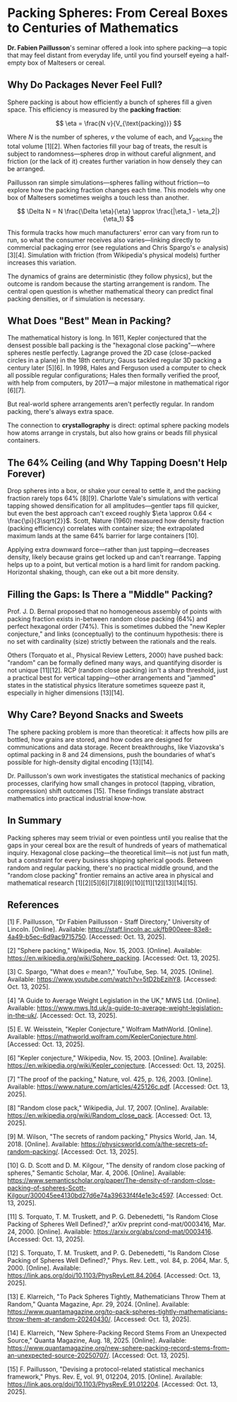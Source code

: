 # Packing Spheres: From Cereal Boxes to Centuries of Mathematics

**Dr. Fabien Paillusson**'s seminar offered a look into sphere packing—a topic that may feel distant from everyday life, until you find yourself eyeing a half-empty box of Maltesers or cereal.

## Why Do Packages Never Feel Full?

Sphere packing is about how efficiently a bunch of spheres fill a given space. This efficiency is measured by the **packing fraction**:

$$
\eta = \frac{N v}{V_{\text{packing}}}
$$

Where $N$ is the number of spheres, $v$ the volume of each, and $V_{\text{packing}}$ the total volume [1][2]. When factories fill your bag of treats, the result is subject to randomness—spheres drop in without careful alignment, and friction (or the lack of it) creates further variation in how densely they can be arranged.

Paillusson ran simple simulations—spheres falling without friction—to explore how the packing fraction changes each time. This models why one box of Maltesers sometimes weighs a touch less than another.

$$
\Delta N = N \frac{\Delta \eta}{\eta} \approx \frac{|\eta_1 - \eta_2|}{\eta_1}
$$

This formula tracks how much manufacturers' error can vary from run to run, so what the consumer receives also varies—linking directly to commercial packaging error (see regulations and Chris Spargo's ℮ analysis) [3][4]. Simulation with friction (from Wikipedia's physical models) further increases this variation.

The dynamics of grains are deterministic (they follow physics), but the outcome is random because the starting arrangement is random. The central open question is whether mathematical theory can predict final packing densities, or if simulation is necessary.

## What Does "Best" Mean in Packing?

The mathematical history is long. In 1611, Kepler conjectured that the densest possible ball packing is the "hexagonal close packing"—where spheres nestle perfectly. Lagrange proved the 2D case (close-packed circles in a plane) in the 18th century; Gauss tackled regular 3D packing a century later [5][6]. In 1998, Hales and Ferguson used a computer to check all possible regular configurations; Hales then formally verified the proof, with help from computers, by 2017—a major milestone in mathematical rigor [6][7].

But real-world sphere arrangements aren't perfectly regular. In random packing, there's always extra space.

The connection to **crystallography** is direct: optimal sphere packing models how atoms arrange in crystals, but also how grains or beads fill physical containers.

## The 64% Ceiling (and Why Tapping Doesn't Help Forever)

Drop spheres into a box, or shake your cereal to settle it, and the packing fraction rarely tops 64% [8][9]. Charlotte Vale's simulations with vertical tapping showed densification for all amplitudes—gentler taps fill quicker, but even the best approach can't exceed roughly $\eta \approx 0.64 < \frac{\pi}{3\sqrt{2}}$. Scott, Nature (1960) measured how density fraction (packing efficiency) correlates with container size; the extrapolated maximum lands at the same 64% barrier for large containers [10].

Applying extra downward force—rather than just tapping—decreases density, likely because grains get locked up and can't rearrange. Tapping helps up to a point, but vertical motion is a hard limit for random packing. Horizontal shaking, though, can eke out a bit more density.

## Filling the Gaps: Is There a "Middle" Packing?

Prof. J. D. Bernal proposed that no homogeneous assembly of points with packing fraction exists in-between random close packing (64%) and perfect hexagonal order (74%). This is sometimes dubbed the "new Kepler conjecture," and links (conceptually) to the continuum hypothesis: there is no set with cardinality (size) strictly between the rationals and the reals.

Others (Torquato et al., Physical Review Letters, 2000) have pushed back: "random" can be formally defined many ways, and quantifying disorder is not unique [11][12]. RCP (random close packing) isn't a sharp threshold, just a practical best for vertical tapping—other arrangements and "jammed" states in the statistical physics literature sometimes squeeze past it, especially in higher dimensions [13][14].

## Why Care? Beyond Snacks and Sweets

The sphere packing problem is more than theoretical: it affects how pills are bottled, how grains are stored, and how codes are designed for communications and data storage. Recent breakthroughs, like Viazovska's optimal packing in 8 and 24 dimensions, push the boundaries of what's possible for high-density digital encoding [13][14].

Dr. Paillusson's own work investigates the statistical mechanics of packing processes, clarifying how small changes in protocol (tapping, vibration, compression) shift outcomes [15]. These findings translate abstract mathematics into practical industrial know-how.

## In Summary

Packing spheres may seem trivial or even pointless until you realise that the gaps in your cereal box are the result of hundreds of years of mathematical inquiry. Hexagonal close packing—the theoretical limit—is not just fun math, but a constraint for every business shipping spherical goods. Between random and regular packing, there's no practical middle ground, and the "random close packing" frontier remains an active area in physical and mathematical research [1][2][5][6][7][8][9][10][11][12][13][14][15].

## References

[1] F. Paillusson, "Dr Fabien Paillusson - Staff Directory," University of Lincoln. [Online]. Available: <https://staff.lincoln.ac.uk/fb900eee-83e8-4a49-b5ec-6d9ac9715750>. [Accessed: Oct. 13, 2025].

[2] "Sphere packing," Wikipedia, Nov. 15, 2003. [Online]. Available: <https://en.wikipedia.org/wiki/Sphere_packing>. [Accessed: Oct. 13, 2025].

[3] C. Spargo, "What does ℮ mean?," YouTube, Sep. 14, 2025. [Online]. Available: <https://www.youtube.com/watch?v=5tD2bEzihY8>. [Accessed: Oct. 13, 2025].

[4] "A Guide to Average Weight Legislation in the UK," MWS Ltd. [Online]. Available: <https://www.mws.ltd.uk/a-guide-to-average-weight-legislation-in-the-uk/>. [Accessed: Oct. 13, 2025].

[5] E. W. Weisstein, "Kepler Conjecture," Wolfram MathWorld. [Online]. Available: <https://mathworld.wolfram.com/KeplerConjecture.html>. [Accessed: Oct. 13, 2025].

[6] "Kepler conjecture," Wikipedia, Nov. 15, 2003. [Online]. Available: <https://en.wikipedia.org/wiki/Kepler_conjecture>. [Accessed: Oct. 13, 2025].

[7] "The proof of the packing," Nature, vol. 425, p. 126, 2003. [Online]. Available: <https://www.nature.com/articles/425126c.pdf>. [Accessed: Oct. 13, 2025].

[8] "Random close pack," Wikipedia, Jul. 17, 2007. [Online]. Available: <https://en.wikipedia.org/wiki/Random_close_pack>. [Accessed: Oct. 13, 2025].

[9] M. Wilson, "The secrets of random packing," Physics World, Jan. 14, 2018. [Online]. Available: <https://physicsworld.com/a/the-secrets-of-random-packing/>. [Accessed: Oct. 13, 2025].

[10] G. D. Scott and D. M. Kilgour, "The density of random close packing of spheres," Semantic Scholar, Mar. 4, 2006. [Online]. Available: <https://www.semanticscholar.org/paper/The-density-of-random-close-packing-of-spheres-Scott-Kilgour/300045ee4130bd27d6e74a39633f4f4e1e3c4597>. [Accessed: Oct. 13, 2025].

[11] S. Torquato, T. M. Truskett, and P. G. Debenedetti, "Is Random Close Packing of Spheres Well Defined?," arXiv preprint cond-mat/0003416, Mar. 24, 2000. [Online]. Available: <https://arxiv.org/abs/cond-mat/0003416>. [Accessed: Oct. 13, 2025].

[12] S. Torquato, T. M. Truskett, and P. G. Debenedetti, "Is Random Close Packing of Spheres Well Defined?," Phys. Rev. Lett., vol. 84, p. 2064, Mar. 5, 2000. [Online]. Available: <https://link.aps.org/doi/10.1103/PhysRevLett.84.2064>. [Accessed: Oct. 13, 2025].

[13] E. Klarreich, "To Pack Spheres Tightly, Mathematicians Throw Them at Random," Quanta Magazine, Apr. 29, 2024. [Online]. Available: <https://www.quantamagazine.org/to-pack-spheres-tightly-mathematicians-throw-them-at-random-20240430/>. [Accessed: Oct. 13, 2025].

[14] E. Klarreich, "New Sphere-Packing Record Stems From an Unexpected Source," Quanta Magazine, Aug. 18, 2025. [Online]. Available: <https://www.quantamagazine.org/new-sphere-packing-record-stems-from-an-unexpected-source-20250707/>. [Accessed: Oct. 13, 2025].

[15] F. Paillusson, "Devising a protocol-related statistical mechanics framework," Phys. Rev. E, vol. 91, 012204, 2015. [Online]. Available: <https://link.aps.org/doi/10.1103/PhysRevE.91.012204>. [Accessed: Oct. 13, 2025].
